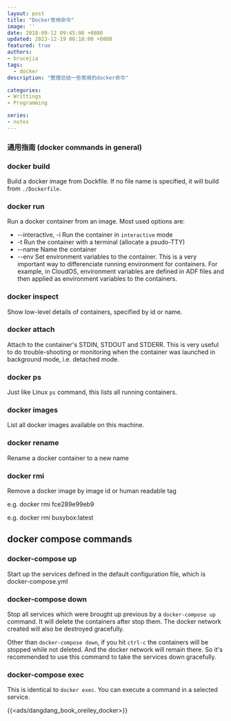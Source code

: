 ```yaml
---
layout: post
title: "Docker常用命令"
image: ''
date: 2018-09-12 09:45:00 +0800
updated: 2023-12-19 08:18:00 +0800
featured: true
authors:
- brucejia
tags: 
  - docker  
description: "整理总结一些常用的docker命令"

categories:
- Writtings
- Programming

series:
- notes
---
```


### 通用指南 (docker commands in general)

### docker build

Build a docker image from Dockfile. If no file name is specified, it will build from ```./Dockerfile```.

### docker run

Run a docker container from an image. Most used options are:

- --interactive, -i       Run the container in ```interactive``` mode
- -t                      Run the container with a terminal (allocate a psudo-TTY)
- --name                  Name the container
- --env                   Set environment variables to the container. This is a very important way to differenciate running environment for containers. For example, in CloudOS, environment variables are defined in ADF files and then applied as environment variables to the containers.

### docker inspect

Show low-level details of containers, specified by id or name.

### docker attach

Attach to the container's STDIN, STDOUT and STDERR. This is very useful to do trouble-shooting or monitoring when the container was launched in background mode, i.e. detached mode.

### docker ps

Just like Linux `ps` command, this lists all running containers.

### docker images

List all docker images available on this machine.

### docker rename
Rename a docker container to a new name

### docker rmi

Remove a docker image by image id or human readable tag

e.g. docker rmi fce289e99eb9

e.g. docker rmi busybox:latest


## docker compose commands

### docker-compose up
Start up the services defined in the default configuration file, which is docker-compose.yml

### docker-compose down
Stop all services which were brought up previous by a `docker-compose up` command. It will delete the containers after stop them. The docker network created will also be destroyed gracefully.

Other than `docker-compose down`, if you hit `ctrl-c` the containers will be stopped while not deleted. And the docker network will remain there. So it's recommended to use this command to take the services down gracefully.

### docker-compose exec
This is identical to `docker exec`. You can execute a command in a selected service.



{{<ads/dangdang_book_oreiley_docker>}}